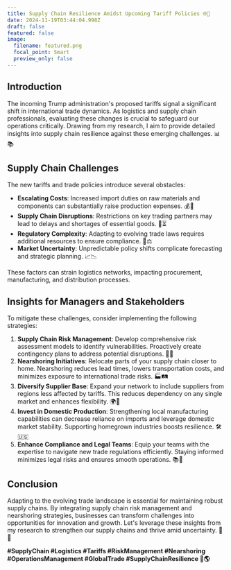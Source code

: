 ```yaml
---
title: Supply Chain Resilience Amidst Upcoming Tariff Policies 🌐🚚
date: 2024-11-19T03:44:04.998Z
draft: false
featured: false
image:
  filename: featured.png
  focal_point: Smart
  preview_only: false
---
```

<!--StartFragment-->

## Introduction

The incoming Trump administration's proposed tariffs signal a significant shift in international trade dynamics. As logistics and supply chain professionals, evaluating these changes is crucial to safeguard our operations critically. Drawing from my research, I aim to provide detailed insights into supply chain resilience against these emerging challenges. 📊📚

## Supply Chain Challenges

The new tariffs and trade policies introduce several obstacles:

* **Escalating Costs**: Increased import duties on raw materials and components can substantially raise production expenses. 💰🔺
* **Supply Chain Disruptions**: Restrictions on key trading partners may lead to delays and shortages of essential goods. 🛑⏳
* **Regulatory Complexity**: Adapting to evolving trade laws requires additional resources to ensure compliance. 📄⚖️
* **Market Uncertainty**: Unpredictable policy shifts complicate forecasting and strategic planning. 📈📉

These factors can strain logistics networks, impacting procurement, manufacturing, and distribution processes.

## Insights for Managers and Stakeholders

To mitigate these challenges, consider implementing the following strategies:

1. **Supply Chain Risk Management**: Develop comprehensive risk assessment models to identify vulnerabilities. Proactively create contingency plans to address potential disruptions. 🔎🚨
2. **Nearshoring Initiatives**: Relocate parts of your supply chain closer to home. Nearshoring reduces lead times, lowers transportation costs, and minimizes exposure to international trade risks. 🏭🛤️
3. **Diversify Supplier Base**: Expand your network to include suppliers from regions less affected by tariffs. This reduces dependency on any single market and enhances flexibility. 🌍🤝
4. **Invest in Domestic Production**: Strengthening local manufacturing capabilities can decrease reliance on imports and leverage domestic market stability. Supporting homegrown industries boosts resilience. 🛠️🇺🇸
5. **Enhance Compliance and Legal Teams**: Equip your teams with the expertise to navigate new trade regulations efficiently. Staying informed minimizes legal risks and ensures smooth operations. 📚👥

## Conclusion

Adapting to the evolving trade landscape is essential for maintaining robust supply chains. By integrating supply chain risk management and nearshoring strategies, businesses can transform challenges into opportunities for innovation and growth. Let's leverage these insights from my research to strengthen our supply chains and thrive amid uncertainty. 🚀🌟

**\#SupplyChain #Logistics #Tariffs #RiskManagement #Nearshoring #OperationsManagement #GlobalTrade #SupplyChainResilience 🚚🌎**

<!--EndFragment-->